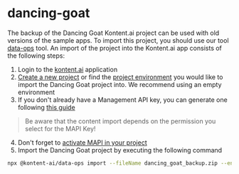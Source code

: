 # dancing-goat

The backup of the Dancing Goat Kontent.ai project can be used with old versions of the sample apps. To import this project, you should use our tool [data-ops](https://github.com/kontent-ai/data-ops) tool. An import of the project into the Kontent.ai app consists of the following steps:
1. Login to the [kontent.ai](https://app.kontent.ai) application
2. [Create a new project](https://kontent.ai/learn/docs/projects#a-create-projects) or find the [project environment](https://kontent.ai/learn/docs/environments#a-select-an-environment-in-the-ui) you would like to import the Dancing Goat project into. We recommend using an empty environment
3. If you don't already have a Management API key, you can generate one following [this guide](https://kontent.ai/learn/docs/apis/api-keys?sl=1#a-create-management-api-keys)
> Be aware that the content import depends on the permission you select for the MAPI Key!
4. Don't forget to [activate MAPI in your project](https://kontent.ai/learn/docs/apis/api-keys?sl=1#a-create-management-api-keys)
5. Import the Dancing Goat project by executing the following command
```bash
npx @kontent-ai/data-ops import --fileName dancing_goat_backup.zip --environmentId <target-environment-id> --apiKey <Management-API-key>
```
